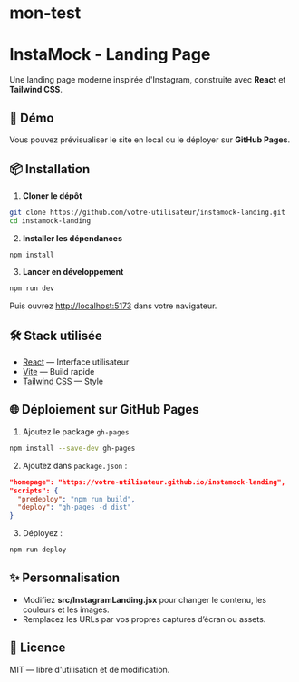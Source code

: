 # mon-test
# InstaMock - Landing Page

Une landing page moderne inspirée d'Instagram, construite avec **React** et **Tailwind CSS**.

## 🚀 Démo

Vous pouvez prévisualiser le site en local ou le déployer sur **GitHub Pages**.

## 📦 Installation

1. **Cloner le dépôt**

```bash
git clone https://github.com/votre-utilisateur/instamock-landing.git
cd instamock-landing
```

2. **Installer les dépendances**

```bash
npm install
```

3. **Lancer en développement**

```bash
npm run dev
```

Puis ouvrez [http://localhost:5173](http://localhost:5173) dans votre navigateur.

## 🛠 Stack utilisée

- [React](https://react.dev/) — Interface utilisateur
- [Vite](https://vitejs.dev/) — Build rapide
- [Tailwind CSS](https://tailwindcss.com/) — Style

## 🌐 Déploiement sur GitHub Pages

1. Ajoutez le package `gh-pages`

```bash
npm install --save-dev gh-pages
```

2. Ajoutez dans `package.json` :

```json
"homepage": "https://votre-utilisateur.github.io/instamock-landing",
"scripts": {
  "predeploy": "npm run build",
  "deploy": "gh-pages -d dist"
}
```

3. Déployez :

```bash
npm run deploy
```

## ✨ Personnalisation

- Modifiez **src/InstagramLanding.jsx** pour changer le contenu, les couleurs et les images.
- Remplacez les URLs par vos propres captures d’écran ou assets.

## 📄 Licence

MIT — libre d'utilisation et de modification.


